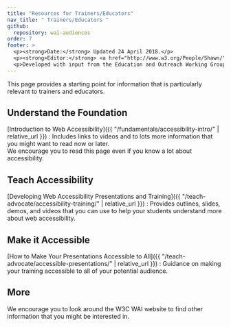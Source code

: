 ```yaml
---
title: "Resources for Trainers/Educators"
nav_title: " Trainers/Educators "
github:
  repository: wai-audiences
order: 7
footer: >
  <p><strong>Date:</strong> Updated 24 April 2018.</p>
  <p><strong>Editor:</strong> <a href="http://www.w3.org/People/Shawn/">Shawn Lawton Henry</a>.</p>
  <p>Developed with input from the Education and Outreach Working Group (<a href="http://www.w3.org/WAI/EO/">EOWG</a>).</p>
---
```


This page provides a starting point for information that is particularly relevant to trainers and educators.

## Understand the Foundation

[Introduction to Web Accessibility]({{ "/fundamentals/accessibility-intro/" | relative_url }})
: Includes links to videos and to lots more information that you might want to read now or later.<br/>We encourage you to read this page even if you know a lot about accessibility.

## Teach Accessibility

[Developing Web Accessibility Presentations and Training]({{ "/teach-advocate/accessibility-training/" | relative_url }})
: Provides outlines, slides, demos, and videos that you can use to help your students understand more about web accessibility.

## Make it Accessible

[How to Make Your Presentations Accessible to All]({{ "/teach-advocate/accessible-presentations/" | relative_url }})
: Guidance on making your training accessible to all of your potential audience.

## More

We encourage you to look around the W3C WAI website to find other information that you might be interested in.
